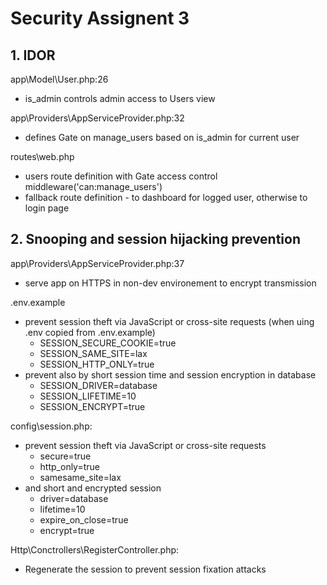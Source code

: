 # Security Assignent 3

## 1. IDOR

app\Model\User.php:26 
  - is_admin controls admin access to Users view
  

app\Providers\AppServiceProvider.php:32 
  - defines Gate on manage_users based on is_admin for current user

routes\web.php 
  - users route definition with Gate access control middleware('can:manage_users')
  - fallback route definition - to dashboard for logged user, otherwise to login page 


## 2. Snooping and session hijacking prevention
app\Providers\AppServiceProvider.php:37
  - serve app on HTTPS in non-dev environement to encrypt transmission

.env.example
  - prevent session theft via JavaScript or cross-site requests (when uing .env copied from .env.example)
    - SESSION_SECURE_COOKIE=true
    - SESSION_SAME_SITE=lax
    - SESSION_HTTP_ONLY=true
  - prevent also by short session time and session encryption in database
    - SESSION_DRIVER=database
    - SESSION_LIFETIME=10
    - SESSION_ENCRYPT=true

config\session.php: 
  - prevent session theft via JavaScript or cross-site requests
    - secure=true 
    - http_only=true
    - samesame_site=lax
  - and short and encrypted session
    - driver=database
    - lifetime=10
    - expire_on_close=true
    - encrypt=true

Http\Conctrollers\RegisterController.php:
  - Regenerate the session to prevent session fixation attacks

